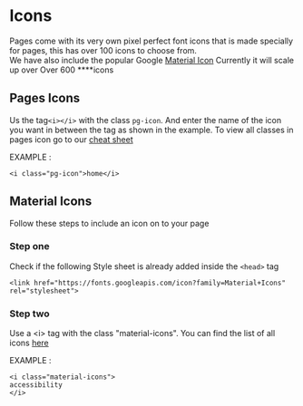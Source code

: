 # Icons

Pages come with its very own pixel perfect font icons that is made specially for pages, this has over 100 icons to choose from.   
We have also include the popular Google [Material Icon](https://material.io/resources/icons/) Currently it will scale up over Over 600 ****icons

## **Pages Icons**

Us the tag`<i></i>` with the class `pg-icon`. And enter the name of the icon you want in between the tag as shown in the example. To view all classes in pages icon go to our [cheat sheet](http://pages.revox.io/dashboard/cheatsheet/)

EXAMPLE :

```markup
<i class="pg-icon">home</i>
```

## **Material Icons**

Follow these steps to include an icon on to your page

### **Step one**

Check if the following Style sheet is already added inside the `<head>` tag

```markup
<link href="https://fonts.googleapis.com/icon?family=Material+Icons" rel="stylesheet">
```

### **Step two**

Use a &lt;i&gt; tag with the class "material-icons". You can find the list of all icons [here](https://material.io/resources/icons/?style=baseline)

EXAMPLE :

```markup
<i class="material-icons">
accessibility
</i>
```

